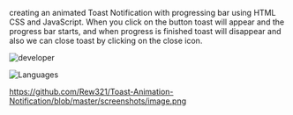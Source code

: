 
 creating an animated Toast Notification with progressing bar using HTML CSS and JavaScript. When you click on the button toast will appear and the progress bar starts, and when progress is finished toast will disappear and also we can close toast by clicking on the close icon.



 ![developer](https://img.shields.io/badge/Developed%20By%20%3A-Andrew%20Okitoi-red)

 ![Languages](https://img.shields.io/badge/Used%20Technologies%20%3A-HTML,%20CSS,%20JS%20-#00C7BE)


https://github.com/Rew321/Toast-Animation-Notification/blob/master/screenshots/image.png
